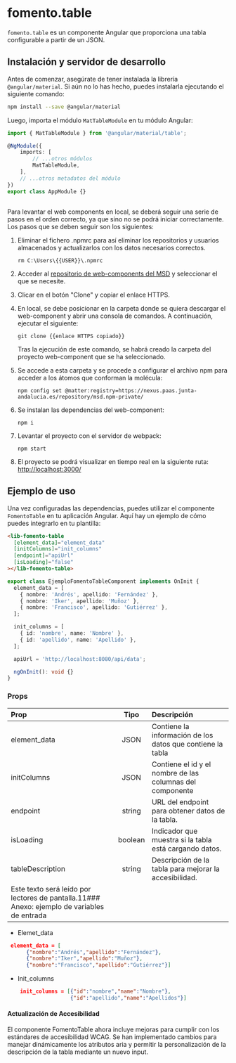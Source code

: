 # fomento.table

`fomento.table` es un componente Angular que proporciona una tabla configurable a partir de un JSON.

## Instalación y servidor de desarrollo

Antes de comenzar, asegúrate de tener instalada la librería `@angular/material`. Si aún no lo has hecho, puedes instalarla ejecutando el siguiente comando:

```bash
npm install --save @angular/material
```

Luego, importa el módulo `MatTableModule` en tu módulo Angular:

```typescript
import { MatTableModule } from '@angular/material/table';

@NgModule({
	imports: [
		// ...otros módulos
		MatTableModule,
	],
	// ...otros metadatos del módulo
})
export class AppModule {}
```

##

Para levantar el web components en local, se deberá seguir una serie de pasos en el orden correcto, ya que sino no se podrá iniciar correctamente. Los pasos que se deben seguir son los siguientes:

1. Eliminar el fichero .npmrc para así eliminar los repositorios y usuarios almacenados y actualizarlos con los datos necesarios correctos.

   ```
   rm C:\Users\{{USER}}\.npmrc
   ```

2. Acceder al [repositorio de web-components del MSD](https://gitlab.juntadeandalucia.es/pt-exp-webcomponents) y seleccionar el que se necesite.
3. Clicar en el botón "Clone" y copiar el enlace HTTPS.
4. En local, se debe posicionar en la carpeta donde se quiera descargar el web-component y abrir una consola de comandos. A continuación, ejecutar el siguiente:
   ```
   git clone {{enlace HTTPS copiado}}
   ```
   Tras la ejecución de este comando, se habrá creado la carpeta del proyecto web-component que se ha seleccionado.
5. Se accede a esta carpeta y se procede a configurar el archivo npm para acceder a los átomos que conforman la molécula:
   ```
   npm config set @matter:registry=https://nexus.paas.junta-andalucia.es/repository/msd.npm-private/
   ```
6. Se instalan las dependencias del web-component:
   ```
   npm i
   ```
7. Levantar el proyecto con el servidor de webpack:
   ```
   npm start
   ```
8. El proyecto se podrá visualizar en tiempo real en la siguiente ruta: [http://localhost:3000/](http://localhost:3000/)

## Ejemplo de uso

Una vez configuradas las dependencias, puedes utilizar el componente `FomentoTable` en tu aplicación Angular. Aquí hay un ejemplo de cómo puedes integrarlo en tu plantilla:

```html
<lib-fomento-table
  [element_data]="element_data"
  [initColumns]="init_columns"
  [endpoint]="apiUrl"
  [isLoading]="false"
></lib-fomento-table>

```

```ts
export class EjemploFomentoTableComponent implements OnInit {
  element_data = [
    { nombre: 'Andrés', apellido: 'Fernández' },
    { nombre: 'Iker', apellido: 'Muñoz' },
    { nombre: 'Francisco', apellido: 'Gutiérrez' },
  ];

  init_columns = [
    { id: 'nombre', name: 'Nombre' },
    { id: 'apellido', name: 'Apellido' },
  ];

  apiUrl = 'http://localhost:8080/api/data';

  ngOnInit(): void {}
}


```

### Props

| Prop         | Tipo | Descripción                                                |
| :----------- | :--: | :--------------------------------------------------------- |
| element_data | JSON | Contiene la información de los datos que contiene la tabla |
| initColumns  | JSON | Contiene el id y el nombre de las columnas del componente  |
|  endpoint    | string	| URL del endpoint para obtener datos de la tabla.         |
| isLoading 	| boolean |	Indicador que muestra si la tabla está cargando datos.  |
| tableDescription | string | Descripción de la tabla para mejorar la accesibilidad. 
Este texto será leído por lectores de pantalla.11### Anexo: ejemplo de variables de entrada |

- Elemet_data

```JSON
 element_data = [
      {"nombre":"Andrés","apellido":"Fernández"},
      {"nombre":"Iker","apellido":"Muñoz"},
      {"nombre":"Francisco","apellido":"Gutiérrez"}]
```

- Init_columns

```JSON
    init_columns = [{"id":"nombre","name":"Nombre"},
                    {"id":"apellido","name":"Apellidos"}]
```
#### Actualización de Accesibilidad

El componente FomentoTable ahora incluye mejoras para cumplir con los estándares de accesibilidad WCAG. Se han implementado cambios para manejar dinámicamente los atributos aria y permitir la personalización de la descripción de la tabla mediante un nuevo input.